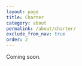 ```yaml
---
layout: page
title: Charter
category: about
permalink: /about/charter/
exclude_from_nav: true
order: 2
---
```

Coming soon.
